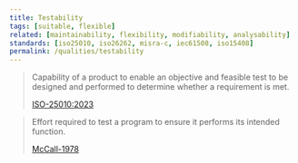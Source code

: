 ```yaml
---
title: Testability
tags: [suitable, flexible]
related: [maintainability, flexibility, modifiability, analysability]
standards: [iso25010, iso26262, misra-c, iec61508, iso15408]
permalink: /qualities/testability
---
```


>Capability of a product to enable an objective and feasible test to be designed and performed to determine whether a requirement is met.
>
>[ISO-25010:2023](/references/#iso-25010-2023)

> Effort required to test a program to ensure it performs its intended function.
> 
> [McCall-1978](/references/#mccall)
